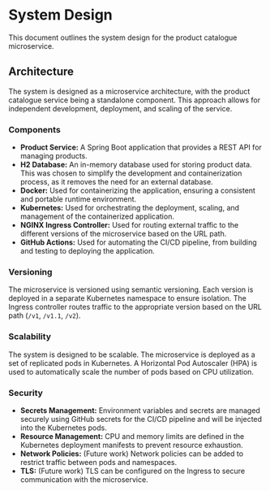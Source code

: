 # System Design

This document outlines the system design for the product catalogue microservice.

## Architecture

The system is designed as a microservice architecture, with the product catalogue service being a standalone component. This approach allows for independent development, deployment, and scaling of the service.

### Components

-   **Product Service:** A Spring Boot application that provides a REST API for managing products.
-   **H2 Database:** An in-memory database used for storing product data. This was chosen to simplify the development and containerization process, as it removes the need for an external database.
-   **Docker:** Used for containerizing the application, ensuring a consistent and portable runtime environment.
-   **Kubernetes:** Used for orchestrating the deployment, scaling, and management of the containerized application.
-   **NGINX Ingress Controller:** Used for routing external traffic to the different versions of the microservice based on the URL path.
-   **GitHub Actions:** Used for automating the CI/CD pipeline, from building and testing to deploying the application.

### Versioning

The microservice is versioned using semantic versioning. Each version is deployed in a separate Kubernetes namespace to ensure isolation. The Ingress controller routes traffic to the appropriate version based on the URL path (`/v1`, `/v1.1`, `/v2`).

### Scalability

The system is designed to be scalable. The microservice is deployed as a set of replicated pods in Kubernetes. A Horizontal Pod Autoscaler (HPA) is used to automatically scale the number of pods based on CPU utilization.

### Security

-   **Secrets Management:** Environment variables and secrets are managed securely using GitHub secrets for the CI/CD pipeline and will be injected into the Kubernetes pods.
-   **Resource Management:** CPU and memory limits are defined in the Kubernetes deployment manifests to prevent resource exhaustion.
-   **Network Policies:** (Future work) Network policies can be added to restrict traffic between pods and namespaces.
-   **TLS:** (Future work) TLS can be configured on the Ingress to secure communication with the microservice. 